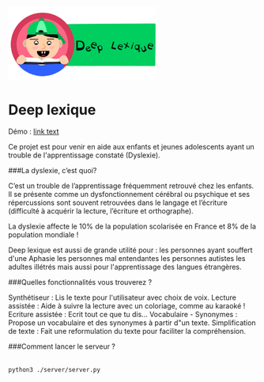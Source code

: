 
<img src="./server/static/img/logo.PNG" width="300">

# Deep lexique

Démo : <a href="https://deeplexique.azurewebsites.net">link text</a>

Ce projet est pour venir en aide aux enfants et jeunes adolescents ayant un trouble de l'apprentissage constaté (Dyslexie).

###La dyslexie, c’est quoi?

C’est un trouble de l’apprentissage fréquemment retrouvé chez les enfants. Il se présente comme un dysfonctionnement cérébral ou psychique et ses répercussions sont souvent retrouvées dans le langage et l’écriture (difficulté à acquérir la lecture, l’écriture et orthographe).

La dyslexie affecte le 10% de la population scolarisée en France et 8% de la population mondiale !

Deep lexique est aussi de grande utilité pour :
les personnes ayant souffert d'une Aphasie
les personnes mal entendantes 
les personnes autistes
les adultes illétrés
mais aussi pour l'apprentissage des langues étrangères.

###Quelles fonctionnalités vous trouverez ?

Synthétiseur : Lis le texte pour l'utilisateur avec choix de voix.
Lecture assistée : Aide à suivre la lecture avec un coloriage, comme au karaoké !
Ecriture assistée : Ecrit tout ce que tu dis...
Vocabulaire - Synonymes : Propose un vocabulaire et des synonymes à partir d"un texte.
Simplification de texte : Fait une reformulation du texte pour faciliter la compréhension.

###Comment lancer le serveur ?


```

python3 ./server/server.py

```